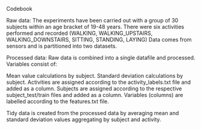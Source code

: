 Codebook

Raw data:
The experiments have been carried out with a group of 30 subjects within an age bracket of 19-48 years.
There were six activities performed and recorded (WALKING, WALKING_UPSTAIRS, WALKING_DOWNSTAIRS, SITTING, STANDING, LAYING)
Data comes from sensors and is partitioned into two datasets.

Processed data:
Raw data is combined into a single datafile and processed.  Variables consist of:

Mean value calculations by subject.
Standard deviation calculations by subject.
Activities are assigned according to the activity_labels.txt file and added as a column.
Subjects are assigned according to the respective subject_test/train files and added as a column.
Variables (columns) are labelled according to the features.txt file.

Tidy data is created from the processed data by averaging mean and standard deviation values aggregating by subject and activity.
